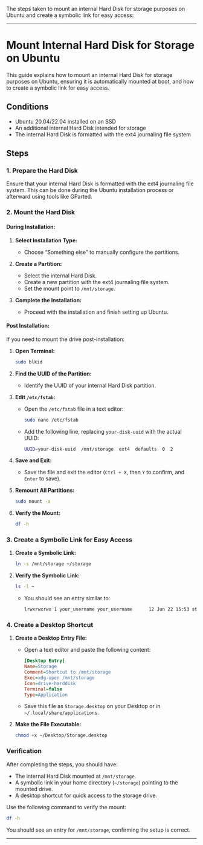 The steps taken to mount an internal Hard Disk for storage purposes on Ubuntu and create a symbolic link for easy access:

---

# Mount Internal Hard Disk for Storage on Ubuntu

This guide explains how to mount an internal Hard Disk for storage purposes on Ubuntu, ensuring it is automatically mounted at boot, and how to create a symbolic link for easy access.

## Conditions

- Ubuntu 20.04/22.04 installed on an SSD
- An additional internal Hard Disk intended for storage
- The internal Hard Disk is formatted with the ext4 journaling file system

## Steps

### 1. Prepare the Hard Disk

Ensure that your internal Hard Disk is formatted with the ext4 journaling file system. This can be done during the Ubuntu installation process or afterward using tools like GParted.

### 2. Mount the Hard Disk

#### During Installation:

1. **Select Installation Type:**
   - Choose “Something else” to manually configure the partitions.

2. **Create a Partition:**
   - Select the internal Hard Disk.
   - Create a new partition with the ext4 journaling file system.
   - Set the mount point to `/mnt/storage`.

3. **Complete the Installation:**
   - Proceed with the installation and finish setting up Ubuntu.

#### Post Installation:

If you need to mount the drive post-installation:

1. **Open Terminal:**
   ```bash
   sudo blkid
   ```

2. **Find the UUID of the Partition:**
   - Identify the UUID of your internal Hard Disk partition.

3. **Edit `/etc/fstab`:**
   - Open the `/etc/fstab` file in a text editor:
     ```bash
     sudo nano /etc/fstab
     ```
   - Add the following line, replacing `your-disk-uuid` with the actual UUID:
     ```bash
     UUID=your-disk-uuid  /mnt/storage  ext4  defaults  0  2
     ```

4. **Save and Exit:**
   - Save the file and exit the editor (`Ctrl + X`, then `Y` to confirm, and `Enter` to save).

5. **Remount All Partitions:**
   ```bash
   sudo mount -a
   ```

6. **Verify the Mount:**
   ```bash
   df -h
   ```

### 3. Create a Symbolic Link for Easy Access

1. **Create a Symbolic Link:**
   ```bash
   ln -s /mnt/storage ~/storage
   ```

2. **Verify the Symbolic Link:**
   ```bash
   ls -l ~
   ```
   - You should see an entry similar to:
     ```bash
     lrwxrwxrwx 1 your_username your_username      12 Jun 22 15:53 storage -> /mnt/storage
     ```

### 4. Create a Desktop Shortcut

1. **Create a Desktop Entry File:**
   - Open a text editor and paste the following content:
     ```ini
     [Desktop Entry]
     Name=Storage
     Comment=Shortcut to /mnt/storage
     Exec=xdg-open /mnt/storage
     Icon=drive-harddisk
     Terminal=false
     Type=Application
     ```
   - Save this file as `Storage.desktop` on your Desktop or in `~/.local/share/applications`.

2. **Make the File Executable:**
   ```bash
   chmod +x ~/Desktop/Storage.desktop
   ```

### Verification

After completing the steps, you should have:

- The internal Hard Disk mounted at `/mnt/storage`.
- A symbolic link in your home directory (`~/storage`) pointing to the mounted drive.
- A desktop shortcut for quick access to the storage drive.

Use the following command to verify the mount:
```bash
df -h
```

You should see an entry for `/mnt/storage`, confirming the setup is correct.

---

